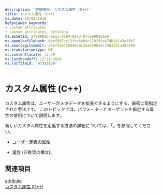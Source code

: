 ```yaml
---
description: '詳細情報: カスタム属性 (C++)'
title: カスタム属性 (C++)
ms.date: 10/02/2018
helpviewer_keywords:
- custom attributes
- custom attributes, defining
ms.assetid: af9998a5-aa12-4b94-9a43-97ce99026e29
ms.openlocfilehash: 6eef897ce15fce6cb9c3783f6a974b2b243a3fb7
ms.sourcegitcommit: d6af41e42699628c3e2e6063ec7b03931a49a098
ms.translationtype: MT
ms.contentlocale: ja-JP
ms.lasthandoff: 12/11/2020
ms.locfileid: "97333159"
---
```

# <a name="custom-attributes-c"></a>カスタム属性 (C++)

カスタム属性は、ユーザーがメタデータを拡張できるようにする、厳密に型指定された手法です。 このトピックでは、パラメーターとターゲットを指定する属性の使用について説明します。

新しいカスタム属性を定義する方法の詳細については、「」を参照してください。

- [ユーザー定義の属性](../../extensions/user-defined-attributes-cpp-component-extensions.md)

- [属性](attribute.md) (非推奨の構文)。

## <a name="see-also"></a>関連項目

[attribute](attribute.md)<br/>
[カスタム属性 (C++)](custom-attributes-cpp.md)
